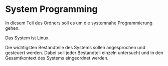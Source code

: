 # System Programming

In diesem Teil des Ordners soll es um die systemnahe Programmierung gehen.

Das System ist Linux.

Die wichtigsten Bestandteile des Systems sollen angesprochen und gesteuert werden. Dabei soll jeder Bestandteil einzeln untersucht und in den Gesamtkontext des Systems eingeordnet werden.
        